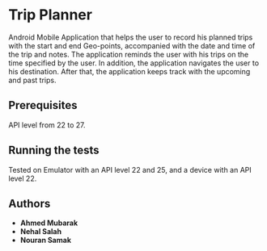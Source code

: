# Trip Planner

Android Mobile Application that helps the user to record his planned trips with the
start and end Geo-points, accompanied with the date and time of the trip and
notes. The application reminds the user with his trips on the time specified
by the user. In addition, the application navigates the user to his
destination. After that, the application keeps track with the upcoming and
past trips.

## Prerequisites

API level from 22 to 27.

## Running the tests

Tested on Emulator with an API level 22 and 25, and a device with an API level 22.

## Authors

* **Ahmed Mubarak** 
* **Nehal Salah** 
* **Nouran Samak** 
